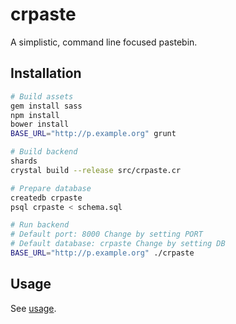# crpaste

A simplistic, command line focused pastebin.

## Installation

```sh
# Build assets
gem install sass
npm install
bower install
BASE_URL="http://p.example.org" grunt

# Build backend
shards
crystal build --release src/crpaste.cr

# Prepare database
createdb crpaste
psql crpaste < schema.sql

# Run backend
# Default port: 8000 Change by setting PORT
# Default database: crpaste Change by setting DB
BASE_URL="http://p.example.org" ./crpaste
```

## Usage

See [usage](src/crpaste.md).
